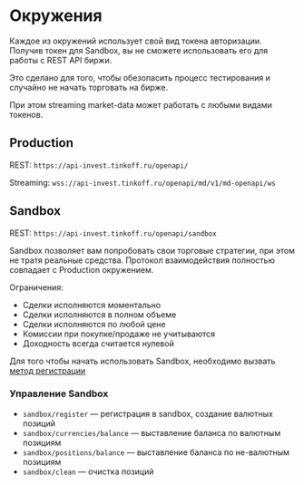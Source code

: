 # Окружения

Каждое из окружений использует свой вид токена авторизации. Получив токен для Sandbox, вы не сможете использовать его для работы с REST API биржи.

Это сделано для того, чтобы обезопасить процесс тестирования и случайно не начать торговать на бирже.

При этом streaming market-data может работать с любыми видами токенов.

## Production

REST: `https://api-invest.tinkoff.ru/openapi/`

Streaming: `wss://api-invest.tinkoff.ru/openapi/md/v1/md-openapi/ws`

## Sandbox

REST: `https://api-invest.tinkoff.ru/openapi/sandbox`

Sandbox позволяет вам попробовать свои торговые стратегии, при этом не тратя реальные средства. Протокол взаимодействия полностью совпадает с Production окружением.

Ограничения:

* Сделки исполняются моментально
* Сделки исполняются в полном объеме
* Сделки исполняются по любой цене
* Комиссии при покупке/продаже не учитываются
* Доходность всегда считается нулевой

Для того чтобы начать использовать Sandbox, необходимо вызвать [метод регистрации](https://api-invest.tinkoff.ru/openapi/docs/swagger-ui/index.html#/sandbox/post_sandbox_register)

### Управление Sandbox

* `sandbox/register` — регистрация в sandbox, создание валютных позиций
* `sandbox/currencies/balance` — выставление баланса по валютным позициям
* `sandbox/positions/balance` — выставление баланса по не-валютным позициям
* `sandbox/clean` — очистка позиций
